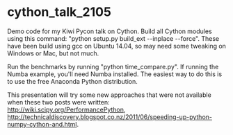 # cython_talk_2105

Demo code for my Kiwi Pycon talk on Cython.  Build all Cython modules using this command:
"python setup.py build_ext --inplace --force".  These have been build using gcc on Ubuntu
14.04, so may need some tweaking on Windows or Mac, but not much.

Run the benchmarks by running "python time_compare.py".  If running the Numba example,
you'll need Numba installed.  The easiest way to do this is to use the free Anaconda
Python distribution.

This presentation will try some new approaches that were not available when these two posts
were written: http://wiki.scipy.org/PerformancePython,
http://technicaldiscovery.blogspot.co.nz/2011/06/speeding-up-python-numpy-cython-and.html.

